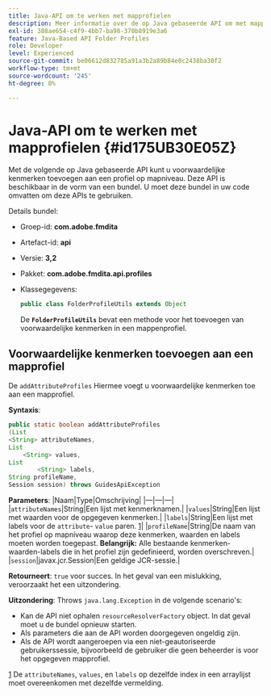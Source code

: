 ```yaml
---
title: Java-API om te werken met mapprofielen
description: Meer informatie over de op Java gebaseerde API om met mapprofielen te werken
exl-id: 388ae654-c4f9-4bb7-ba98-370b8919e3a6
feature: Java-Based API Folder Profiles
role: Developer
level: Experienced
source-git-commit: be06612d832785a91a3b2a89b84e0c2438ba30f2
workflow-type: tm+mt
source-wordcount: '245'
ht-degree: 0%

---
```


# Java-API om te werken met mapprofielen {#id175UB30E05Z}

Met de volgende op Java gebaseerde API kunt u voorwaardelijke kenmerken toevoegen aan een profiel op mapniveau. Deze API is beschikbaar in de vorm van een bundel. U moet deze bundel in uw code omvatten om deze APIs te gebruiken.

Details bundel:

- Groep-id: **com.adobe.fmdita**

- Artefact-id: **api**

- Versie: **3,2**

- Pakket: **com.adobe.fmdita.api.profiles**

- Klassegegevens:

  ```JAVA
  public class FolderProfileUtils extends Object
  ```

  De **`FolderProfileUtils`** bevat een methode voor het toevoegen van voorwaardelijke kenmerken in een mappenprofiel.


## Voorwaardelijke kenmerken toevoegen aan een mapprofiel

De ``addAttributeProfiles`` Hiermee voegt u voorwaardelijke kenmerken toe aan een mapprofiel.

**Syntaxis**:

```JAVA
public static boolean addAttributeProfiles
(List
<String> attributeNames, 
List
    <String> values, 
List
        <String> labels,
String profileName, 
Session session) throws GuidesApiException
```

**Parameters**: |Naam|Type|Omschrijving| |—|—|—| |``attributeNames``|String|Een lijst met kenmerknamen.| |``values``|String|Een lijst met waarden voor de opgegeven kenmerken.| |`labels`|String|Een lijst met labels voor de `attribute`- `value` paren. [1](#fntarg_1)| |`profileName`|String|De naam van het profiel op mapniveau waarop deze kenmerken, waarden en labels moeten worden toegepast. **Belangrijk:** Alle bestaande kenmerken-waarden-labels die in het profiel zijn gedefinieerd, worden overschreven.| |`session`|javax.jcr.Session|Een geldige JCR-sessie.|

**Retourneert**:
`true` voor succes. In het geval van een mislukking, veroorzaakt het een uitzondering.

**Uitzondering**: Throws ``java.lang.Exception`` in de volgende scenario&#39;s:

- Kan de API niet ophalen `resourceResolverFactory` object. In dat geval moet u de bundel opnieuw starten.
- Als parameters die aan de API worden doorgegeven ongeldig zijn.
- Als de API wordt aangeroepen via een niet-geautoriseerde gebruikerssessie, bijvoorbeeld de gebruiker die geen beheerder is voor het opgegeven mapprofiel.

[1](#fnsrc_1) De `attributeNames`, `values`, en `labels` op dezelfde index in een arraylijst moet overeenkomen met dezelfde vermelding.
